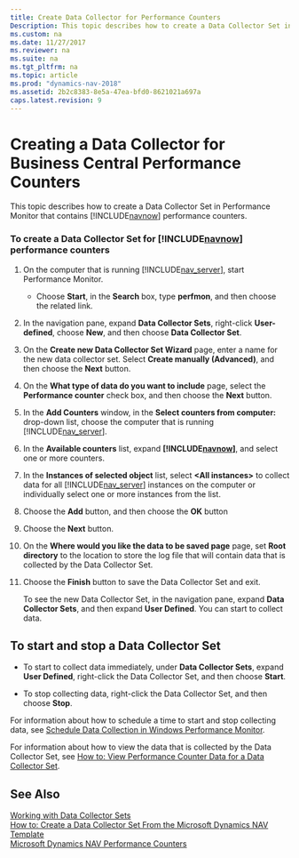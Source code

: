 ```yaml
---
title: Create Data Collector for Performance Counters
Description: This topic describes how to create a Data Collector Set in Performance Monitor that contains Microsoft Dynamics NAV performance counters.
ms.custom: na
ms.date: 11/27/2017
ms.reviewer: na
ms.suite: na
ms.tgt_pltfrm: na
ms.topic: article
ms.prod: "dynamics-nav-2018"
ms.assetid: 2b2c8383-8e5a-47ea-bfd0-8621021a697a
caps.latest.revision: 9
---
```

# Creating a Data Collector for Business Central Performance Counters
This topic describes how to create a Data Collector Set in Performance Monitor that contains [!INCLUDE[navnow](../developer/includes/navnow_md.md)] performance counters.  
  
### To create a Data Collector Set for [!INCLUDE[navnow](../developer/includes/navnow_md.md)] performance counters  
  
1.  On the computer that is running [!INCLUDE[nav_server](../developer/includes/nav_server_md.md)], start Performance Monitor.  
  
    -   Choose **Start**, in the **Search** box, type **perfmon**, and then choose the related link.  
  
2.  In the navigation pane, expand **Data Collector Sets**, right-click **User-defined**, choose **New**, and then choose **Data Collector Set**.  
  
3.  On the **Create new Data Collector Set Wizard** page, enter a name for the new data collector set. Select **Create manually \(Advanced\)**, and then choose the **Next** button.  
  
4.  On the **What type of data do you want to include** page, select the **Performance counter** check box, and then choose the **Next** button.  
  
5.  In the **Add Counters** window, in the **Select counters from computer:** drop-down list, choose the computer that is running [!INCLUDE[nav_server](../developer/includes/nav_server_md.md)].  
  
6.  In the **Available counters** list, expand **[!INCLUDE[navnow](../developer/includes/navnow_md.md)]**, and select one or more counters.  
  
7.  In the **Instances of selected object** list, select **\<All instances>** to collect data for all [!INCLUDE[nav_server](../developer/includes/nav_server_md.md)] instances on the computer or individually select one or more instances from the list.  
  
8.  Choose the **Add** button, and then choose the **OK** button  
  
9. Choose the **Next** button.  
  
10. On the **Where would you like the data to be saved page** page, set **Root directory** to the location to store the log file that will contain data that is collected by the Data Collector Set.  
  
11. Choose the **Finish** button to save the Data Collector Set and exit.  
  
     To see the new Data Collector Set, in the navigation pane, expand **Data Collector Sets**, and then expand **User Defined**. You can start to collect data.  
  
##  <a name="StartDataCollectorSet"></a> To start and stop a Data Collector Set  
  
-   To start to collect data immediately, under **Data Collector Sets**, expand **User Defined**, right-click the Data Collector Set, and then choose **Start**.  
  
-   To stop collecting data, right-click the Data Collector Set, and then choose **Stop**.  
  
 For information about how to schedule a time to start and stop collecting data, see [Schedule Data Collection in Windows Performance Monitor](http://technet.microsoft.com/en-us/library/cc722312.aspx).  
  
 For information about how to view the data that is collected by the Data Collector Set, see [How to: View Performance Counter Data for a Data Collector Set](How-to--View-Performance-Counter-Data-for-a-Data-Collector-Set.md).  
  
## See Also  
 [Working with Data Collector Sets](monitor-work-with-data-collector-sets.md)   
 [How to: Create a Data Collector Set From the Microsoft Dynamics NAV Template](How-to--Create-a-Data-Collector-Set-From-the-Microsoft-Dynamics-NAV-Template.md)   
 [Microsoft Dynamics NAV Performance Counters](Microsoft-Dynamics-NAV-Performance-Counters.md)
